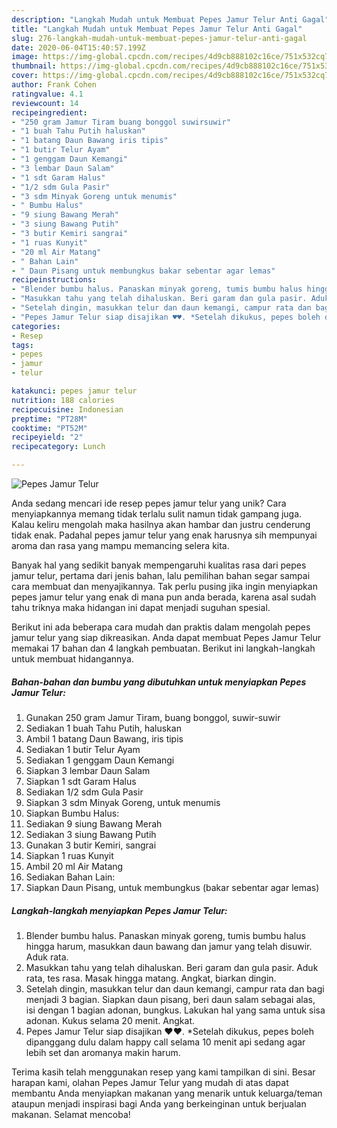 ```yaml
---
description: "Langkah Mudah untuk Membuat Pepes Jamur Telur Anti Gagal"
title: "Langkah Mudah untuk Membuat Pepes Jamur Telur Anti Gagal"
slug: 276-langkah-mudah-untuk-membuat-pepes-jamur-telur-anti-gagal
date: 2020-06-04T15:40:57.199Z
image: https://img-global.cpcdn.com/recipes/4d9cb888102c16ce/751x532cq70/pepes-jamur-telur-foto-resep-utama.jpg
thumbnail: https://img-global.cpcdn.com/recipes/4d9cb888102c16ce/751x532cq70/pepes-jamur-telur-foto-resep-utama.jpg
cover: https://img-global.cpcdn.com/recipes/4d9cb888102c16ce/751x532cq70/pepes-jamur-telur-foto-resep-utama.jpg
author: Frank Cohen
ratingvalue: 4.1
reviewcount: 14
recipeingredient:
- "250 gram Jamur Tiram buang bonggol suwirsuwir"
- "1 buah Tahu Putih haluskan"
- "1 batang Daun Bawang iris tipis"
- "1 butir Telur Ayam"
- "1 genggam Daun Kemangi"
- "3 lembar Daun Salam"
- "1 sdt Garam Halus"
- "1/2 sdm Gula Pasir"
- "3 sdm Minyak Goreng untuk menumis"
- " Bumbu Halus"
- "9 siung Bawang Merah"
- "3 siung Bawang Putih"
- "3 butir Kemiri sangrai"
- "1 ruas Kunyit"
- "20 ml Air Matang"
- " Bahan Lain"
- " Daun Pisang untuk membungkus bakar sebentar agar lemas"
recipeinstructions:
- "Blender bumbu halus. Panaskan minyak goreng, tumis bumbu halus hingga harum, masukkan daun bawang dan jamur yang telah disuwir. Aduk rata."
- "Masukkan tahu yang telah dihaluskan. Beri garam dan gula pasir. Aduk rata, tes rasa. Masak hingga matang. Angkat, biarkan dingin."
- "Setelah dingin, masukkan telur dan daun kemangi, campur rata dan bagi menjadi 3 bagian. Siapkan daun pisang, beri daun salam sebagai alas, isi dengan 1 bagian adonan, bungkus. Lakukan hal yang sama untuk sisa adonan. Kukus selama 20 menit. Angkat."
- "Pepes Jamur Telur siap disajikan ♥️♥️. *Setelah dikukus, pepes boleh dipanggang dulu dalam happy call selama 10 menit api sedang agar lebih set dan aromanya makin harum."
categories:
- Resep
tags:
- pepes
- jamur
- telur

katakunci: pepes jamur telur 
nutrition: 188 calories
recipecuisine: Indonesian
preptime: "PT28M"
cooktime: "PT52M"
recipeyield: "2"
recipecategory: Lunch

---
```



![Pepes Jamur Telur](https://img-global.cpcdn.com/recipes/4d9cb888102c16ce/751x532cq70/pepes-jamur-telur-foto-resep-utama.jpg)

Anda sedang mencari ide resep pepes jamur telur yang unik? Cara menyiapkannya memang tidak terlalu sulit namun tidak gampang juga. Kalau keliru mengolah maka hasilnya akan hambar dan justru cenderung tidak enak. Padahal pepes jamur telur yang enak harusnya sih mempunyai aroma dan rasa yang mampu memancing selera kita.



Banyak hal yang sedikit banyak mempengaruhi kualitas rasa dari pepes jamur telur, pertama dari jenis bahan, lalu pemilihan bahan segar sampai cara membuat dan menyajikannya. Tak perlu pusing jika ingin menyiapkan pepes jamur telur yang enak di mana pun anda berada, karena asal sudah tahu triknya maka hidangan ini dapat menjadi suguhan spesial.


Berikut ini ada beberapa cara mudah dan praktis dalam mengolah pepes jamur telur yang siap dikreasikan. Anda dapat membuat Pepes Jamur Telur memakai 17 bahan dan 4 langkah pembuatan. Berikut ini langkah-langkah untuk membuat hidangannya.

<!--inarticleads1-->

##### Bahan-bahan dan bumbu yang dibutuhkan untuk menyiapkan Pepes Jamur Telur:

1. Gunakan 250 gram Jamur Tiram, buang bonggol, suwir-suwir
1. Sediakan 1 buah Tahu Putih, haluskan
1. Ambil 1 batang Daun Bawang, iris tipis
1. Sediakan 1 butir Telur Ayam
1. Sediakan 1 genggam Daun Kemangi
1. Siapkan 3 lembar Daun Salam
1. Siapkan 1 sdt Garam Halus
1. Sediakan 1/2 sdm Gula Pasir
1. Siapkan 3 sdm Minyak Goreng, untuk menumis
1. Siapkan  Bumbu Halus:
1. Sediakan 9 siung Bawang Merah
1. Sediakan 3 siung Bawang Putih
1. Gunakan 3 butir Kemiri, sangrai
1. Siapkan 1 ruas Kunyit
1. Ambil 20 ml Air Matang
1. Sediakan  Bahan Lain:
1. Siapkan  Daun Pisang, untuk membungkus (bakar sebentar agar lemas)




<!--inarticleads2-->

##### Langkah-langkah menyiapkan Pepes Jamur Telur:

1. Blender bumbu halus. Panaskan minyak goreng, tumis bumbu halus hingga harum, masukkan daun bawang dan jamur yang telah disuwir. Aduk rata.
1. Masukkan tahu yang telah dihaluskan. Beri garam dan gula pasir. Aduk rata, tes rasa. Masak hingga matang. Angkat, biarkan dingin.
1. Setelah dingin, masukkan telur dan daun kemangi, campur rata dan bagi menjadi 3 bagian. Siapkan daun pisang, beri daun salam sebagai alas, isi dengan 1 bagian adonan, bungkus. Lakukan hal yang sama untuk sisa adonan. Kukus selama 20 menit. Angkat.
1. Pepes Jamur Telur siap disajikan ♥️♥️. *Setelah dikukus, pepes boleh dipanggang dulu dalam happy call selama 10 menit api sedang agar lebih set dan aromanya makin harum.




Terima kasih telah menggunakan resep yang kami tampilkan di sini. Besar harapan kami, olahan Pepes Jamur Telur yang mudah di atas dapat membantu Anda menyiapkan makanan yang menarik untuk keluarga/teman ataupun menjadi inspirasi bagi Anda yang berkeinginan untuk berjualan makanan. Selamat mencoba!
